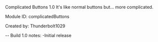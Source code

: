 Complicated Buttons 1.0
It's like normal buttons but... more complicated.

Module ID: complicatedButtons

Created by: Thunderbolt1029

--
Build 1.0 notes:
-Initial release